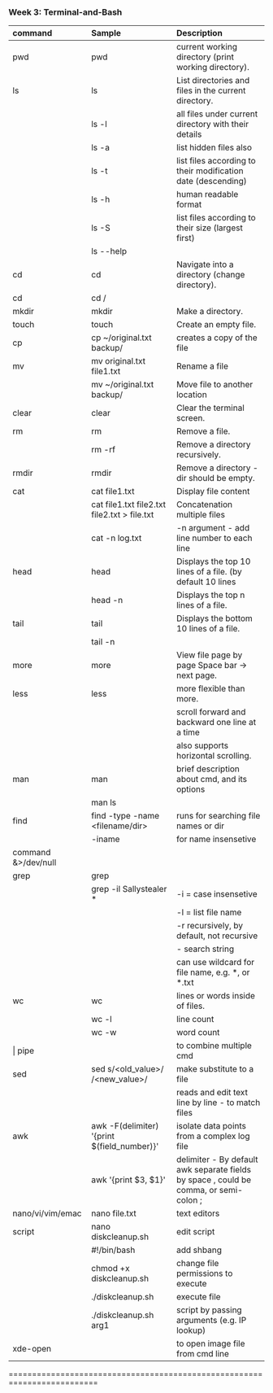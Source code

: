 ### Week 3: Terminal-and-Bash

| command       |    Sample      | Description |
|:---------------|:---------------|:---------------------------------------------|
| pwd           | pwd  | current working directory (print working directory). |
| ls            | ls  | List directories and files in the current directory. |
|               |  ls -l | all files under current directory with their details |
|               |  ls -a | list hidden files also |
|               |  ls -t | list files according to their modification date (descending)|
|               |  ls -h | human readable format |
|               |  ls -S | list files according to their size (largest first) |
|               | ls --help |
| cd            | cd <relative dir>  | Navigate into a directory (change directory). |
| cd            | cd /<absolute dir>  | |
| mkdir         | mkdir <dir>  | Make a directory. |
| touch         | touch <file>  | Create an empty file. |
| cp            | cp ~/original.txt backup/  | creates a copy of the file |
| mv            | mv original.txt file1.txt  | Rename a file |
|             | mv ~/original.txt backup/  | Move file to another location |
|clear          | clear  | Clear the terminal screen. |
| rm            | rm <filename> | Remove a file.|
|               | rm -rf <dir> | Remove a directory recursively.|
| rmdir         | rmdir <dir>  | Remove a directory - dir should be empty.|
| cat           | cat file1.txt  | Display file content|
|               | cat file1.txt file2.txt file2.txt  > file.txt | Concatenation multiple files|
|               | cat -n log.txt | -n argument - add line number to each line |
| head          | head <file>  | Displays the top 10 lines of a file. (by default 10 lines |
|               | head -n <file>  | Displays the top n lines of a file. |
| tail          | tail <file>  | Displays the bottom 10 lines of a file. |
|               | tail -n <file> |    |
| more          | more <file>  | View file page by page Space bar -> next page. |
| less          | less <file>  | more flexible than more. 
|               |   | scroll forward and backward one line at a time
|               |   | also supports horizontal scrolling. |
| man           | man <cmd>  | brief description about cmd, and its options |
|               | man ls     |   | 
| find          | find <location> -type <type> -name <filename/dir>  | runs for searching file names or dir |
|               | -iname | for name insensetive |
|command &>/dev/null|      |  |
| grep          | grep <options> <word> <file>  | <options> |
|               | grep -il Sallystealer *       | -i = case insensetive |
|               |                               | -l = list file name  |
|               |                               | -r recursively, by default, not recursive |
|               |                               | <word> - search string |
|               |                               | <file> can use wildcard for file name, e.g. *, or *.txt |
| wc            |  wc  | lines or words inside of files. |
|               | wc -l |  line count | 
|               | wc -w |  word count | 
|\|  pipe       |   |  to combine multiple cmd |
| sed           | sed s/<old_value>/ /<new_value>/  | make substitute to a file |
|               |         | reads and edit text line by line - to match files |
| awk           | awk -F(delimiter) '{print $(field_number)}' <file> | isolate data points from a complex log file |
|               | awk '{print $3, $1}' <file> | delimiter - By default awk separate fields by space , could be comma, or semi-colon ; |
| nano/vi/vim/emac          | nano file.txt  | text editors  |
| script        | nano diskcleanup.sh  | edit script |
|               | #!/bin/bash | add shbang |
|               | chmod +x diskcleanup.sh | change file permissions to execute |
|               | ./diskcleanup.sh | execute file |
|               | ./diskcleanup.sh arg1 | script by passing arguments (e.g. IP lookup) | 
| xde-open      |   | to open image file from cmd line |

=========================================================================
